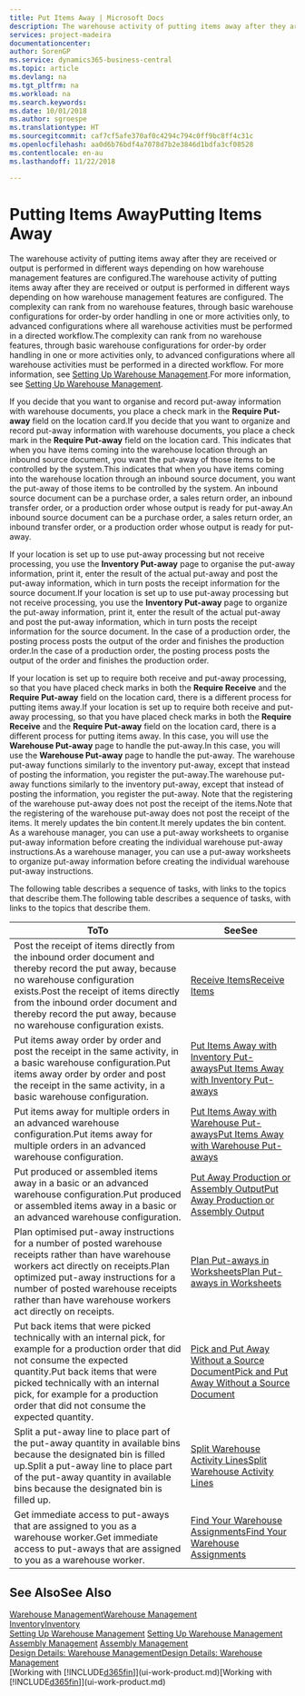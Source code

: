 ```yaml
---
title: Put Items Away | Microsoft Docs
description: The warehouse activity of putting items away after they are received or output is performed in different ways depending on how warehouse management features are configured.
services: project-madeira
documentationcenter: 
author: SorenGP
ms.service: dynamics365-business-central
ms.topic: article
ms.devlang: na
ms.tgt_pltfrm: na
ms.workload: na
ms.search.keywords: 
ms.date: 10/01/2018
ms.author: sgroespe
ms.translationtype: HT
ms.sourcegitcommit: caf7cf5afe370af0c4294c794c0ff9bc8ff4c31c
ms.openlocfilehash: aa0d6b76bdf4a7078d7b2e3846d1bdfa3cf08528
ms.contentlocale: en-au
ms.lasthandoff: 11/22/2018

---
```

# <a name="putting-items-away"></a><span data-ttu-id="67f76-103">Putting Items Away</span><span class="sxs-lookup"><span data-stu-id="67f76-103">Putting Items Away</span></span>
<span data-ttu-id="67f76-104">The warehouse activity of putting items away after they are received or output is performed in different ways depending on how warehouse management features are configured.</span><span class="sxs-lookup"><span data-stu-id="67f76-104">The warehouse activity of putting items away after they are received or output is performed in different ways depending on how warehouse management features are configured.</span></span> <span data-ttu-id="67f76-105">The complexity can rank from no warehouse features, through basic warehouse configurations for order-by order handling in one or more activities only, to advanced configurations where all warehouse activities must be performed in a directed workflow.</span><span class="sxs-lookup"><span data-stu-id="67f76-105">The complexity can rank from no warehouse features, through basic warehouse configurations for order-by order handling in one or more activities only, to advanced configurations where all warehouse activities must be performed in a directed workflow.</span></span> <span data-ttu-id="67f76-106">For more information, see [Setting Up Warehouse Management](warehouse-setup-warehouse.md).</span><span class="sxs-lookup"><span data-stu-id="67f76-106">For more information, see [Setting Up Warehouse Management](warehouse-setup-warehouse.md).</span></span>

<span data-ttu-id="67f76-107">If you decide that you want to organise and record put-away information with warehouse documents, you place a check mark in the **Require Put-away** field on the location card.</span><span class="sxs-lookup"><span data-stu-id="67f76-107">If you decide that you want to organize and record put-away information with warehouse documents, you place a check mark in the **Require Put-away** field on the location card.</span></span> <span data-ttu-id="67f76-108">This indicates that when you have items coming into the warehouse location through an inbound source document, you want the put-away of those items to be controlled by the system.</span><span class="sxs-lookup"><span data-stu-id="67f76-108">This indicates that when you have items coming into the warehouse location through an inbound source document, you want the put-away of those items to be controlled by the system.</span></span> <span data-ttu-id="67f76-109">An inbound source document can be a purchase order, a sales return order, an inbound transfer order, or a production order whose output is ready for put-away.</span><span class="sxs-lookup"><span data-stu-id="67f76-109">An inbound source document can be a purchase order, a sales return order, an inbound transfer order, or a production order whose output is ready for put-away.</span></span>  

<span data-ttu-id="67f76-110">If your location is set up to use put-away processing but not receive processing, you use the **Inventory Put-away** page to organise the put-away information, print it, enter the result of the actual put-away and post the put-away information, which in turn posts the receipt information for the source document.</span><span class="sxs-lookup"><span data-stu-id="67f76-110">If your location is set up to use put-away processing but not receive processing, you use the **Inventory Put-away** page to organize the put-away information, print it, enter the result of the actual put-away and post the put-away information, which in turn posts the receipt information for the source document.</span></span> <span data-ttu-id="67f76-111">In the case of a production order, the posting process posts the output of the order and finishes the production order.</span><span class="sxs-lookup"><span data-stu-id="67f76-111">In the case of a production order, the posting process posts the output of the order and finishes the production order.</span></span>

<span data-ttu-id="67f76-112">If your location is set up to require both receive and put-away processing, so that you have placed check marks in both the **Require Receive** and the **Require Put-away** field on the location card, there is a different process for putting items away.</span><span class="sxs-lookup"><span data-stu-id="67f76-112">If your location is set up to require both receive and put-away processing, so that you have placed check marks in both the **Require Receive** and the **Require Put-away** field on the location card, there is a different process for putting items away.</span></span> <span data-ttu-id="67f76-113">In this case, you will use the **Warehouse Put-away** page to handle the put-away.</span><span class="sxs-lookup"><span data-stu-id="67f76-113">In this case, you will use the **Warehouse Put-away** page to handle the put-away.</span></span> <span data-ttu-id="67f76-114">The warehouse put-away functions similarly to the inventory put-away, except that instead of posting the information, you register the put-away.</span><span class="sxs-lookup"><span data-stu-id="67f76-114">The warehouse put-away functions similarly to the inventory put-away, except that instead of posting the information, you register the put-away.</span></span> <span data-ttu-id="67f76-115">Note that the registering of the warehouse put-away does not post the receipt of the items.</span><span class="sxs-lookup"><span data-stu-id="67f76-115">Note that the registering of the warehouse put-away does not post the receipt of the items.</span></span> <span data-ttu-id="67f76-116">It merely updates the bin content.</span><span class="sxs-lookup"><span data-stu-id="67f76-116">It merely updates the bin content.</span></span> <span data-ttu-id="67f76-117">As a warehouse manager, you can use a put-away worksheets to organise put-away information before creating the individual warehouse put-away instructions.</span><span class="sxs-lookup"><span data-stu-id="67f76-117">As a warehouse manager, you can use a put-away worksheets to organize put-away information before creating the individual warehouse put-away instructions.</span></span>

<span data-ttu-id="67f76-118">The following table describes a sequence of tasks, with links to the topics that describe them.</span><span class="sxs-lookup"><span data-stu-id="67f76-118">The following table describes a sequence of tasks, with links to the topics that describe them.</span></span>   

|<span data-ttu-id="67f76-119">**To**</span><span class="sxs-lookup"><span data-stu-id="67f76-119">**To**</span></span>|<span data-ttu-id="67f76-120">**See**</span><span class="sxs-lookup"><span data-stu-id="67f76-120">**See**</span></span>|  
|------------|-------------|  
|<span data-ttu-id="67f76-121">Post the receipt of items directly from the inbound order document and thereby record the put away, because no warehouse configuration exists.</span><span class="sxs-lookup"><span data-stu-id="67f76-121">Post the receipt of items directly from the inbound order document and thereby record the put away, because no warehouse configuration exists.</span></span>|[<span data-ttu-id="67f76-122">Receive Items</span><span class="sxs-lookup"><span data-stu-id="67f76-122">Receive Items</span></span>](warehouse-how-receive-items.md)|  
|<span data-ttu-id="67f76-123">Put items away order by order and post the receipt in the same activity, in a basic warehouse configuration.</span><span class="sxs-lookup"><span data-stu-id="67f76-123">Put items away order by order and post the receipt in the same activity, in a basic warehouse configuration.</span></span>|[<span data-ttu-id="67f76-124">Put Items Away with Inventory Put-aways</span><span class="sxs-lookup"><span data-stu-id="67f76-124">Put Items Away with Inventory Put-aways</span></span>](warehouse-how-to-put-items-away-with-inventory-put-aways.md)|  
|<span data-ttu-id="67f76-125">Put items away for multiple orders in an advanced warehouse configuration.</span><span class="sxs-lookup"><span data-stu-id="67f76-125">Put items away for multiple orders in an advanced warehouse configuration.</span></span>|[<span data-ttu-id="67f76-126">Put Items Away with Warehouse Put-aways</span><span class="sxs-lookup"><span data-stu-id="67f76-126">Put Items Away with Warehouse Put-aways</span></span>](warehouse-how-to-put-items-away-with-warehouse-put-aways.md)|  
|<span data-ttu-id="67f76-127">Put produced or assembled items away in a basic or an advanced warehouse configuration.</span><span class="sxs-lookup"><span data-stu-id="67f76-127">Put produced or assembled items away in a basic or an advanced warehouse configuration.</span></span>|[<span data-ttu-id="67f76-128">Put Away Production or Assembly Output</span><span class="sxs-lookup"><span data-stu-id="67f76-128">Put Away Production or Assembly Output</span></span>](warehouse-how-to-put-away-production-output.md)|
|<span data-ttu-id="67f76-129">Plan optimised put-away instructions for a number of posted warehouse receipts rather than have warehouse workers act directly on receipts.</span><span class="sxs-lookup"><span data-stu-id="67f76-129">Plan optimized put-away instructions for a number of posted warehouse receipts rather than have warehouse workers act directly on receipts.</span></span>|[<span data-ttu-id="67f76-130">Plan Put-aways in Worksheets</span><span class="sxs-lookup"><span data-stu-id="67f76-130">Plan Put-aways in Worksheets</span></span>](warehouse-how-to-plan-put-aways-in-worksheets.md)|  
|<span data-ttu-id="67f76-131">Put back items that were picked technically with an internal pick, for example for a production order that did not consume the expected quantity.</span><span class="sxs-lookup"><span data-stu-id="67f76-131">Put back items that were picked technically with an internal pick, for example for a production order that did not consume the expected quantity.</span></span>|[<span data-ttu-id="67f76-132">Pick and Put Away Without a Source Document</span><span class="sxs-lookup"><span data-stu-id="67f76-132">Pick and Put Away Without a Source Document</span></span>](warehouse-how-to-create-put-aways-from-internal-put-aways.md)|
|<span data-ttu-id="67f76-133">Split a put-away line to place part of the put-away quantity in available bins because the designated bin is filled up.</span><span class="sxs-lookup"><span data-stu-id="67f76-133">Split a put-away line to place part of the put-away quantity in available bins because the designated bin is filled up.</span></span>|[<span data-ttu-id="67f76-134">Split Warehouse Activity Lines</span><span class="sxs-lookup"><span data-stu-id="67f76-134">Split Warehouse Activity Lines</span></span>](warehouse-how-to-split-warehouse-activity-lines.md)|
|<span data-ttu-id="67f76-135">Get immediate access to put-aways that are assigned to you as a warehouse worker.</span><span class="sxs-lookup"><span data-stu-id="67f76-135">Get immediate access to put-aways that are assigned to you as a warehouse worker.</span></span>|[<span data-ttu-id="67f76-136">Find Your Warehouse Assignments</span><span class="sxs-lookup"><span data-stu-id="67f76-136">Find Your Warehouse Assignments</span></span>](warehouse-how-to-find-your-warehouse-assignments.md)|    

## <a name="see-also"></a><span data-ttu-id="67f76-137">See Also</span><span class="sxs-lookup"><span data-stu-id="67f76-137">See Also</span></span>  
[<span data-ttu-id="67f76-138">Warehouse Management</span><span class="sxs-lookup"><span data-stu-id="67f76-138">Warehouse Management</span></span>](warehouse-manage-warehouse.md)  
[<span data-ttu-id="67f76-139">Inventory</span><span class="sxs-lookup"><span data-stu-id="67f76-139">Inventory</span></span>](inventory-manage-inventory.md)  
<span data-ttu-id="67f76-140">[Setting Up Warehouse Management](warehouse-setup-warehouse.md)   </span><span class="sxs-lookup"><span data-stu-id="67f76-140">[Setting Up Warehouse Management](warehouse-setup-warehouse.md)   </span></span>  
<span data-ttu-id="67f76-141">[Assembly Management](assembly-assemble-items.md)  </span><span class="sxs-lookup"><span data-stu-id="67f76-141">[Assembly Management](assembly-assemble-items.md)  </span></span>  
[<span data-ttu-id="67f76-142">Design Details: Warehouse Management</span><span class="sxs-lookup"><span data-stu-id="67f76-142">Design Details: Warehouse Management</span></span>](design-details-warehouse-management.md)  
<span data-ttu-id="67f76-143">[Working with [!INCLUDE[d365fin](includes/d365fin_md.md)]](ui-work-product.md)</span><span class="sxs-lookup"><span data-stu-id="67f76-143">[Working with [!INCLUDE[d365fin](includes/d365fin_md.md)]](ui-work-product.md)</span></span>  

